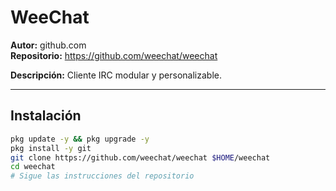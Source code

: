 # WeeChat

**Autor:** github.com  
**Repositorio:** https://github.com/weechat/weechat

**Descripción:** Cliente IRC modular y personalizable.

---

## Instalación

```bash
pkg update -y && pkg upgrade -y
pkg install -y git
git clone https://github.com/weechat/weechat $HOME/weechat
cd weechat
# Sigue las instrucciones del repositorio
```
